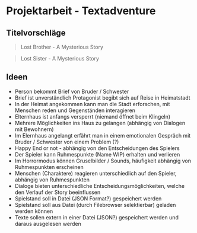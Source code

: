 # Projektarbeit - Textadventure

## Titelvorschläge

  > Lost Brother - A Mysterious Story
  
  > Lost Sister - A Mysterious Story
  
## Ideen
- Person bekommt Brief von Bruder  / Schwester
- Brief ist unverständlich Protagonist begibt sich auf Reise in Heimatstadt
- In der Heimat angekommen kann man die Stadt erforschen, mit Menschen reden und Gegenständen interagieren
- Elternhaus ist anfangs versperrt (niemand öffnet beim Klingeln)
- Mehrere Möglichkeiten ins Haus zu gelangen (abhängig von Dialogen mit Bewohnern)
- Im Elernhaus angelangt erfährt man in einem emotionalen Gespräch mit Bruder / Schwester von einem Problem (?)
- Happy End or not - abhängig von den Entscheidungen des Spielers
- Der Spieler kann Ruhmespunkte (Name WIP) erhalten und verlieren
- Im Horrormodus können Gruselbilder / Sounds, häufigkeit abhängig von Ruhmespunkten erscheinen
- Menschen (Charaktere) reagieren unterschiedlich auf den Spieler, abhängig von Ruhmespunkten
- Dialoge bieten unterschiedliche Entscheidungsmöglichkeiten, welche den Verlauf der Story beeinflussen
- Spielstand soll in Datei (JSON Format?) gespeichert werden
- Spielstand soll aus Datei (durch Filebrowser selektierbar) geladen werden können
- Texte sollen extern in einer Datei (JSON?) gespeichert werden und daraus ausgelesen werden
